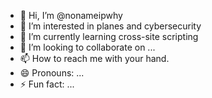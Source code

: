 - 👋 Hi, I’m @nonameipwhy
- 👀 I’m interested in planes and cybersecurity
- 🌱 I’m currently learning cross-site scripting
- 💞️ I’m looking to collaborate on ...
- 📫 How to reach me with your hand.
- 😄 Pronouns: ...
- ⚡ Fun fact: ...

<!---
nonameipwhy/nonameipwhy is a ✨ special ✨ repository because its `README.md` (this file) appears on your GitHub profile.
You can click the Preview link to take a look at your changes.
--->
